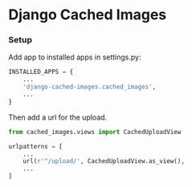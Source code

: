 # Django Cached Images

### Setup
Add app to installed apps in settings.py:
```python
INSTALLED_APPS = {
    ...
    'django-cached-images.cached_images',
    ...
}
```
Then add a url for the upload.
```python
from cached_images.views import CachedUploadView

urlpatterns = [
    ...
    url(r'^/upload/', CachedUploadView.as_view(),
    ...
]
```



